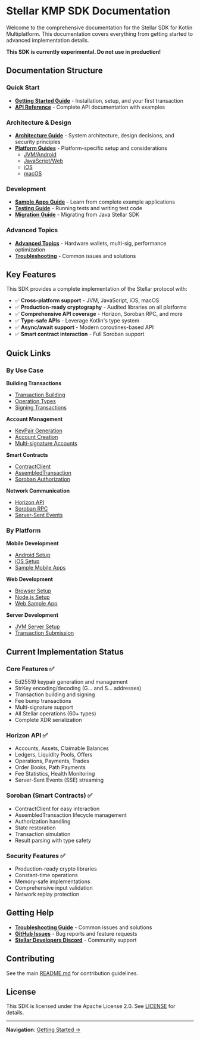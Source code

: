 # Stellar KMP SDK Documentation

Welcome to the comprehensive documentation for the Stellar SDK for Kotlin Multiplatform. This documentation covers everything from getting started to advanced implementation details.

**This SDK is currently experimental. Do not use in production!**

## Documentation Structure

### Quick Start
- **[Getting Started Guide](getting-started.md)** - Installation, setup, and your first transaction
- **[API Reference](api-reference.md)** - Complete API documentation with examples

### Architecture & Design
- **[Architecture Guide](architecture.md)** - System architecture, design decisions, and security principles
- **[Platform Guides](platforms/)** - Platform-specific setup and considerations
  - [JVM/Android](platforms/jvm.md)
  - [JavaScript/Web](platforms/javascript.md)
  - [iOS](platforms/ios.md)
  - [macOS](platforms/macos.md)

### Development
- **[Sample Apps Guide](sample-apps.md)** - Learn from complete example applications
- **[Testing Guide](testing.md)** - Running tests and writing test code
- **[Migration Guide](migration.md)** - Migrating from Java Stellar SDK

### Advanced Topics
- **[Advanced Topics](advanced.md)** - Hardware wallets, multi-sig, performance optimization
- **[Troubleshooting](troubleshooting.md)** - Common issues and solutions

## Key Features

This SDK provides a complete implementation of the Stellar protocol with:

- ✅ **Cross-platform support** - JVM, JavaScript, iOS, macOS
- ✅ **Production-ready cryptography** - Audited libraries on all platforms
- ✅ **Comprehensive API coverage** - Horizon, Soroban RPC, and more
- ✅ **Type-safe APIs** - Leverage Kotlin's type system
- ✅ **Async/await support** - Modern coroutines-based API
- ✅ **Smart contract interaction** - Full Soroban support

## Quick Links

### By Use Case

**Building Transactions**
- [Transaction Building](api-reference.md#transaction-building)
- [Operation Types](api-reference.md#operations)
- [Signing Transactions](api-reference.md#signing-transactions)

**Account Management**
- [KeyPair Generation](api-reference.md#keypair)
- [Account Creation](getting-started.md#creating-accounts)
- [Multi-signature Accounts](advanced.md#multi-signature-accounts)

**Smart Contracts**
- [ContractClient](api-reference.md#contractclient)
- [AssembledTransaction](api-reference.md#assembledtransaction)
- [Soroban Authorization](api-reference.md#auth)

**Network Communication**
- [Horizon API](api-reference.md#horizon-server)
- [Soroban RPC](api-reference.md#soroban-server)
- [Server-Sent Events](api-reference.md#server-sent-events)

### By Platform

**Mobile Development**
- [Android Setup](platforms/jvm.md#android-setup)
- [iOS Setup](platforms/ios.md)
- [Sample Mobile Apps](sample-apps.md#mobile-apps)

**Web Development**
- [Browser Setup](platforms/javascript.md#browser-setup)
- [Node.js Setup](platforms/javascript.md#nodejs-setup)
- [Web Sample App](sample-apps.md#web-app)

**Server Development**
- [JVM Server Setup](platforms/jvm.md#server-setup)
- [Transaction Submission](api-reference.md#submitting-transactions)

## Current Implementation Status

### Core Features ✅
- Ed25519 keypair generation and management
- StrKey encoding/decoding (G... and S... addresses)
- Transaction building and signing
- Fee bump transactions
- Multi-signature support
- All Stellar operations (60+ types)
- Complete XDR serialization

### Horizon API ✅
- Accounts, Assets, Claimable Balances
- Ledgers, Liquidity Pools, Offers
- Operations, Payments, Trades
- Order Books, Path Payments
- Fee Statistics, Health Monitoring
- Server-Sent Events (SSE) streaming

### Soroban (Smart Contracts) ✅
- ContractClient for easy interaction
- AssembledTransaction lifecycle management
- Authorization handling
- State restoration
- Transaction simulation
- Result parsing with type safety

### Security Features ✅
- Production-ready crypto libraries
- Constant-time operations
- Memory-safe implementations
- Comprehensive input validation
- Network replay protection

## Getting Help

- **[Troubleshooting Guide](troubleshooting.md)** - Common issues and solutions
- **[GitHub Issues](https://github.com/your-repo/issues)** - Bug reports and feature requests
- **[Stellar Developers Discord](https://discord.gg/stellardev)** - Community support

## Contributing

See the main [README.md](../README.md) for contribution guidelines.

## License

This SDK is licensed under the Apache License 2.0. See [LICENSE](../LICENSE) for details.

---

**Navigation**: [Getting Started →](getting-started.md)